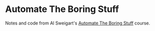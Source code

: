 # Automate The Boring Stuff
Notes and code from Al Sweigart's [Automate The Boring Stuff](https://www.udemy.com/course/automate/?src=sac&kw=automate+the+boring+stuff) course.
